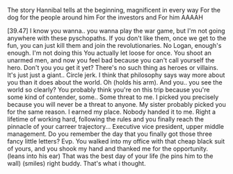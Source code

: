 The story Hannibal tells at the beginning, magnificent in every way
For the dog
for the people around him
For the investors
and 
For him
AAAAH

[39.47]
I know you wanna.. you wanna play the war game, but I'm not going anywhere with these pyschopaths.
If you don't like them, once we get to the fun, you can just kill them and join the revolutionaries.
No Logan, enough's enough. I'm not doing this
You actually let loose for once. You shoot an unarmed men, and now you feel bad because you can't call yourself the hero.
Don't you you get it yet? There's no such thing as heroes or villains. It's just just a giant.. Circle jerk.
I think that philosophy says way more about you than it does about the world.
Oh (holds his arm). And you.. you see the world so clearly? You probably think you're on this trip because you're some kind of contender, some.. Some threat to me. I picked you precisely because you will never be a threat to anyone. My sister probably picked you for the same reason. 
I earned my place. Nobody handed it to me.
Right a lifetime of working hard,  following the rules and you finally reach the pinnacle of your carreer trajectory... Executive vice president, upper middle management. Do you remember the day that you finally got those three fancy little letters? Evp. You walked into my office with that cheap black suit of yours, and you shook my hand and thanked me for the opportunity. (leans into his ear) That was the best day of your life
(he pins him to the wall)
(smiles) right buddy. That's what i thought.